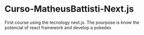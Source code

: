 # Curso-MatheusBattisti-Next.js
 First course using the tecnology next.js. The pourpose is know the potencial of react framework and develop a pokedex
